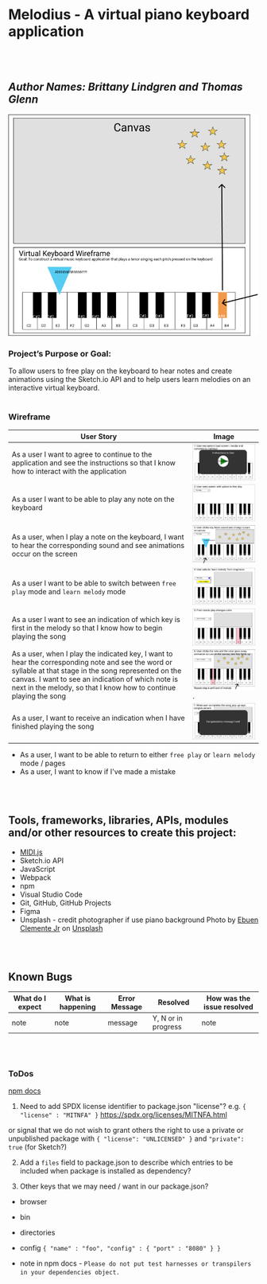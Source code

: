 # Melodius - A virtual piano keyboard application
<br/>
<br/>

## _Author Names: Brittany Lindgren and Thomas Glenn_

![Overview of Melodius App](img/KeyboardAppOverview.png)

### Project’s Purpose or Goal: 
To allow users to free play on the keyboard to hear notes and create animations using the Sketch.io API and to help users learn melodies on an interactive virtual keyboard.
<br/>
<br/>

### Wireframe
| User Story | Image |
|----------- | ----- |
|  As a user I want to agree to continue to the application and see the instructions so that I know how to interact with the application  |  ![Consent to continue modal](img/userStoryContinue.png)  |
|  As a user I want to be able to play any note on the keyboard   |    ![Image Alt](img/userStoryFreePlay1.png)     |
|  As a user, when I play a note on the keyboard, I want to hear the corresponding sound and see animations occur on the screen   |    ![Image Alt](img/userStoryFreePlay2.png)     |
|  As a user I want to be able to switch between `free play` mode and `learn melody` mode  |    ![Image Alt](img/userStoryLearnMel1.png)  |
|  As a user I want to see an indication of which key is first in the melody so that I know how to begin playing the song  |    ![Image Alt](img/userStoryLearnMel2.png)     |
|  As a user, when I play the indicated key, I want to hear the corresponding note and see the word or syllable at that stage in the song represented on the canvas. I want to see an indication of which note is next in the melody, so that I know how to continue playing the song  |    ![Image Alt](img/userStoryLearnMel3.png).      |
|  As a user, I want to receive an indication when I have finished playing the song  |    ![Image Alt](img/userStoryLearnMel4.png)    |

- As a user, I want to be able to return to either `free play` or `learn melody` mode / pages
- As a user, I want to know if I've made a mistake      
<br/>
<br/>

## Tools, frameworks, libraries, APIs, modules and/or other resources to create this project:

* [MIDI.js](https://github.com/mudcube/MIDI.js/)
* Sketch.io API
* JavaScript
* Webpack
* npm
* Visual Studio Code
* Git, GitHub, GitHub Projects
* Figma
* Unsplash - credit photographer if use piano background
<span>Photo by <a href="https://unsplash.com/@ebuenclemente205?utm_source=unsplash&amp;utm_medium=referral&amp;utm_content=creditCopyText">Ebuen Clemente Jr</a> on <a href="https://unsplash.com/s/photos/piano?utm_source=unsplash&amp;utm_medium=referral&amp;utm_content=creditCopyText">Unsplash</a></span>
<br/>
<br/>

## Known Bugs
| What do I expect |  What is happening  | Error Message |  Resolved | How was the issue resolved  |
| ------- | ----- | ------ | ------- | ------- |
|  note  |  note  |  message  |  Y, N or in progress  |  note  |
<br/>
<br/>


### ToDos
[npm docs](https://docs.npmjs.com/cli/v6/configuring-npm/package-json)

1. Need to add SPDX license identifier to package.json "license"?
e.g. `{ "license" : "MITNFA" }`
https://spdx.org/licenses/MITNFA.html

  or signal that we do not wish to grant others the right to use a private or unpublished package with `{ "license": "UNLICENSED" }` and `"private": true` (for Sketch?)

2. Add a `files` field to package.json to describe which entries to be included when package is installed as dependency?

3. Other keys that we may need / want in our package.json?
- browser
- bin
- directories
- config 
`{ "name" : "foo", "config" : { "port" : "8080" } }`

- note in npm docs - `Please do not put test harnesses or transpilers in your dependencies object.`